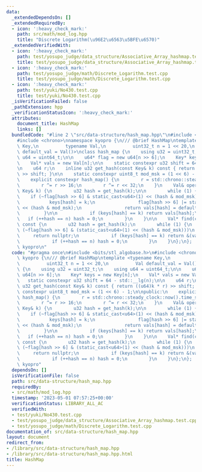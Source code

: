 ```yaml
---
data:
  _extendedDependsOn: []
  _extendedRequiredBy:
  - icon: ':heavy_check_mark:'
    path: src/math/mod_log.hpp
    title: "Discrete Logarithm(\u96E2\u6563\u5BFE\u6570)"
  _extendedVerifiedWith:
  - icon: ':heavy_check_mark:'
    path: test/yosupo_judge/data_structure/Associative_Array_hashmap.test.cpp
    title: test/yosupo_judge/data_structure/Associative_Array_hashmap.test.cpp
  - icon: ':heavy_check_mark:'
    path: test/yosupo_judge/math/Discrete_Logarithm.test.cpp
    title: test/yosupo_judge/math/Discrete_Logarithm.test.cpp
  - icon: ':heavy_check_mark:'
    path: test/yuki/No430.test.cpp
    title: test/yuki/No430.test.cpp
  _isVerificationFailed: false
  _pathExtension: hpp
  _verificationStatusIcon: ':heavy_check_mark:'
  attributes:
    document_title: HashMap
    links: []
  bundledCode: "#line 2 \"src/data-structure/hash_map.hpp\"\n#include <bits/stl_algobase.h>\n\
    #include <chrono>\nnamespace kyopro {\n/// @brief HashMap\ntemplate <typename\
    \ Key,\n          typename Val,\n          uint32_t n = 1 << 20,\n          Val\
    \ default_val = Val()>\nclass hash_map {\n    using u32 = uint32_t;\n    using\
    \ u64 = uint64_t;\n\n    u64* flag = new u64[n >> 6];\n    Key* keys = new Key[n];\n\
    \    Val* vals = new Val[n];\n\n    static constexpr u32 shift = 64 - std::__lg(n);\n\
    \n    u64 r;\n    inline u32 get_hash(const Key& k) const { return ((u64)k * r)\
    \ >> shift; }\n\n    static constexpr uint8_t mod_msk = (1 << 6) - 1;\n\npublic:\n\
    \    explicit constexpr hash_map() {\n        r = std::chrono::steady_clock::now().time_since_epoch().count();\n\
    \        r ^= r >> 16;\n        r ^= r << 32;\n    }\n    Val& operator[](const\
    \ Key& k) {\n        u32 hash = get_hash(k);\n\n        while (1) {\n        \
    \    if (~flag[hash >> 6] & static_cast<u64>(1) << (hash & mod_msk)) {\n     \
    \           keys[hash] = k;\n                flag[hash >> 6] |= static_cast<u64>(1)\
    \ << (hash & mod_msk);\n                return vals[hash] = default_val;\n   \
    \         }\n\n            if (keys[hash] == k) return vals[hash];\n         \
    \   if (++hash == n) hash = 0;\n        }\n    }\n\n    Val* find(const Key& k)\
    \ const {\n        u32 hash = get_hash(k);\n        while (1) {\n            if\
    \ (~flag[hash >> 6] & (static_cast<u64>(1) << (hash & mod_msk)))\n           \
    \     return nullptr;\n            if (keys[hash] == k) return &(vals[hash]);\n\
    \            if (++hash == n) hash = 0;\n        }\n    }\n};\n};  // namespace\
    \ kyopro\n"
  code: "#pragma once\n#include <bits/stl_algobase.h>\n#include <chrono>\nnamespace\
    \ kyopro {\n/// @brief HashMap\ntemplate <typename Key,\n          typename Val,\n\
    \          uint32_t n = 1 << 20,\n          Val default_val = Val()>\nclass hash_map\
    \ {\n    using u32 = uint32_t;\n    using u64 = uint64_t;\n\n    u64* flag = new\
    \ u64[n >> 6];\n    Key* keys = new Key[n];\n    Val* vals = new Val[n];\n\n \
    \   static constexpr u32 shift = 64 - std::__lg(n);\n\n    u64 r;\n    inline\
    \ u32 get_hash(const Key& k) const { return ((u64)k * r) >> shift; }\n\n    static\
    \ constexpr uint8_t mod_msk = (1 << 6) - 1;\n\npublic:\n    explicit constexpr\
    \ hash_map() {\n        r = std::chrono::steady_clock::now().time_since_epoch().count();\n\
    \        r ^= r >> 16;\n        r ^= r << 32;\n    }\n    Val& operator[](const\
    \ Key& k) {\n        u32 hash = get_hash(k);\n\n        while (1) {\n        \
    \    if (~flag[hash >> 6] & static_cast<u64>(1) << (hash & mod_msk)) {\n     \
    \           keys[hash] = k;\n                flag[hash >> 6] |= static_cast<u64>(1)\
    \ << (hash & mod_msk);\n                return vals[hash] = default_val;\n   \
    \         }\n\n            if (keys[hash] == k) return vals[hash];\n         \
    \   if (++hash == n) hash = 0;\n        }\n    }\n\n    Val* find(const Key& k)\
    \ const {\n        u32 hash = get_hash(k);\n        while (1) {\n            if\
    \ (~flag[hash >> 6] & (static_cast<u64>(1) << (hash & mod_msk)))\n           \
    \     return nullptr;\n            if (keys[hash] == k) return &(vals[hash]);\n\
    \            if (++hash == n) hash = 0;\n        }\n    }\n};\n};  // namespace\
    \ kyopro"
  dependsOn: []
  isVerificationFile: false
  path: src/data-structure/hash_map.hpp
  requiredBy:
  - src/math/mod_log.hpp
  timestamp: '2023-05-01 07:57:25+00:00'
  verificationStatus: LIBRARY_ALL_AC
  verifiedWith:
  - test/yuki/No430.test.cpp
  - test/yosupo_judge/data_structure/Associative_Array_hashmap.test.cpp
  - test/yosupo_judge/math/Discrete_Logarithm.test.cpp
documentation_of: src/data-structure/hash_map.hpp
layout: document
redirect_from:
- /library/src/data-structure/hash_map.hpp
- /library/src/data-structure/hash_map.hpp.html
title: HashMap
---
```

